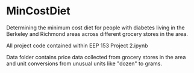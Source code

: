 # MinCostDiet

Determining the minimum cost diet for people with diabetes living in the Berkeley and Richmond areas across different grocery stores in the area.

All project code contained within EEP 153 Project 2.ipynb

Data folder contains price data collected from grocery stores in the area and unit conversions from unusual units like "dozen" to grams.
